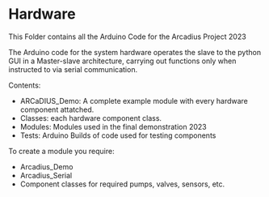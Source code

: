 # Hardware
This Folder contains all the Arduino Code for the Arcadius Project 2023

The Arduino code for the system hardware operates the slave to the python GUI in a Master-slave architecture, carrying out functions only when instructed to via serial communication.

Contents:
- ARCaDIUS_Demo: A complete example module with every hardware component attatched.
- Classes:  each hardware component class.
- Modules: Modules used in the final demonstration 2023
- Tests: Arduino Builds of code used for testing components 

To create a module you require:
- Arcadius_Demo
- Arcadius_Serial
- Component classes for required pumps, valves, sensors, etc.
